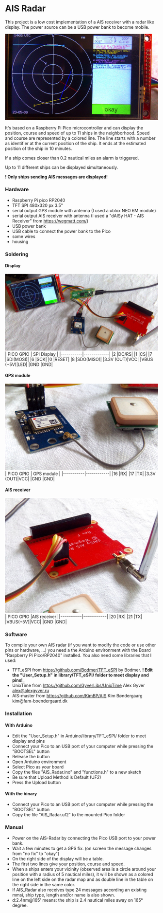 # AIS Radar
This project is a low cost implementation of a AIS receiver with a radar like display.
The power source can be a USB power bank to become mobile.

![screen](./images/screen.jpg)

It's based on a Raspberry Pi Pico microcontroller and can display the position, course and speed of up to 11 ships in the neighborhood.
Speed and course are represented by a colored line. The line starts with a number as identifier at the current position of the ship.
It ends at the estimated position of the ship in 10 minutes.

If a ship comes closer than 0.2 nautical miles an alarm is triggered.

Up to 11 different ships can be displayed simultaneously.

**! Only ships sending AIS messages are displayed!**

### Hardware
- Raspberry Pi pico RP2040
- TFT SPI 480x320 px 3.5\" 
- serial output GPS module with antenna (I used a ublox NEO 6M module)
- serial output AIS receiver with antenna (I used a "dAISy HAT - AIS Receiver" from https://wegmatt.com/)
- USB power bank
- USB cable to connect the power bank to the Pico
- some wires
- housing

### Soldering
#### Display
![display](./images/cabling.jpg)
| PICO GPIO | SPI Display |
|-----------|-------------|
|2 |DC/RS|
|1 |CS|
|7 |SDI(MOSI)|
|6 |SCK|
|0 |RESET|
|8 |SDO(MISO)|
|3.3V (OUT)|VCC|
|VBUS (+5V)|LED|
|GND |GND|

#### GPS module
![GPS module](./images/gps.jpg)
| PICO GPIO | GPS module |
|-----------|------------|
|16 |RX|
|17 |TX|
|3.3V (OUT)|VCC|
|GND |GND|

#### AIS receiver
![AIS receiver](./images/ais.jpg)
| PICO GPIO |AIS receiver|
|-----------|------------|
|20 |RX|
|21 |TX|
|VBUS(+5V)|VCC|
|GND |GND|

### Software
To compile your own AIS radar (if you want to modify the code or use other pins or hardware, ...) you need a the Arduino environment with the Board "Raspberry Pi Pico/RP2040" installed.
You also need some libraries that I used:
- TFT_eSPI  from https://github.com/Bodmer/TFT_eSPI by Bodmer. **! Edit the "User\_Setup.h" in library/TFT\_eSPI/ folder to meet display and pins!**_
- UnixTime from https://github.com/GyverLibs/UnixTime Alex Gyver <alex@alexgyver.ru>
- AIS-master from https://github.com/KimBP/AIS Kim Bøndergaarg <kim@fam-boendergaard.dk>

### Installation
#### With Arduino
- Edit the "User\_Setup.h" in Arduino/library/TFT\_eSPI/ folder to meet display and pins
- Connect your Pico to an USB port of your computer while pressing the "BOOTSEL" button
- Release the button
- Open Arduino environment
- Select Pico as your board
- Copy the files "AIS\_Radar.ino" and "functions.h" to a new sketch
- Be sure that Upload Method is Default (UF2)
- Press the Upload button

#### With the binary
- Connect your Pico to an USB port of your computer while pressing the "BOOTSEL" button
- Copy the file "AIS\_Radar.uf2" to the mounted Pico folder

### Manual
- Power on the AIS-Radar by connecting the Pico USB port to your power bank.
- Wait a few minutes to get a GPS fix. (on screen the message changes from "no fix" to "okay")
- On the right side of the display will be a table.
- The first two lines give your position, course and speed.
- When a ships enters your vicinity (observed area is a circle around your position with a radius of 5 nautical miles), it will be shown as a colored line on the left side on the radar map and as double line in the table on the right side in the same color.
- If AIS\_Radar also receives type 24 messages according an existing mmsi, ship type, length and/or name is also shown.
- d:2.4nm@165' means: the ship is 2.4 nautical miles away on 165° degree.
